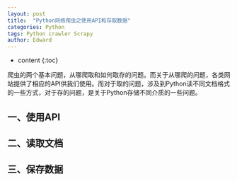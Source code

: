 ```yaml
---
layout: post
title:  "Python网络爬虫之使用API和存取数据"
categories: Python
tags: Python crawler Scrapy
author: Edward
---
```


* content
{:toc}

爬虫的两个基本问题，从哪爬取和如何取存的问题。而关于从哪爬的问题，各类网站提供了相应的API供我们使用。而对于取的问题，涉及到Python读不同文档格式的一些方式，对于存的问题，是关于Python存储不同介质的一些问题。




## 一、使用API


## 二、读取文档


## 三、保存数据